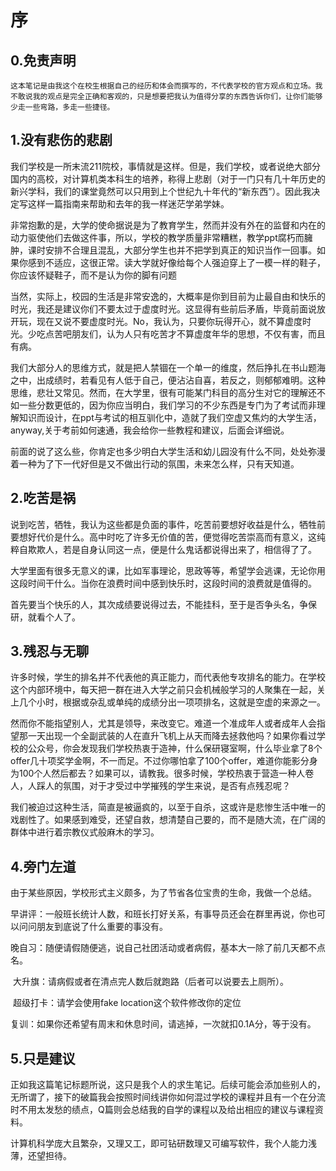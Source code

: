 # 序
## 0.免责声明

```
这本笔记是由我这个在校生根据自己的经历和体会而撰写的，不代表学校的官方观点和立场。我不敢说我的观点是完全正确和客观的，只是想要把我认为值得分享的东西告诉你们，让你们能够少走一些弯路，多走一些捷径。
```

## 1.没有悲伤的悲剧

​       我们学校是一所末流211院校，事情就是这样。但是，我们学校，或者说绝大部分国内的高校，对计算机类本科生的培养，称得上悲剧（对于一门只有几十年历史的新兴学科，我们的课堂竟然可以只用到上个世纪九十年代的“新东西”）。因此我决定写这样一篇指南来帮助和去年的我一样迷茫学弟学妹。

​         非常抱歉的是，大学的使命据说是为了教育学生，然而并没有外在的监督和内在的动力驱使他们去做这件事，所以，学校的教学质量非常糟糕，教学ppt腐朽而臃肿，课时安排不合理且混乱，大部分学生也并不把学到真正的知识当作一回事。如果你感到不适应，这很正常。读大学就好像给每个人强迫穿上了一模一样的鞋子，你应该怀疑鞋子，而不是认为你的脚有问题

​         当然，实际上，校园的生活是非常安逸的，大概率是你到目前为止最自由和快乐的时光，我还是建议你们不要太过于虚度时光。这显得有些前后矛盾，毕竟前面说放开玩，现在又说不要虚度时光。No，我认为，只要你玩得开心，就不算虚度时光。少吃点苦吧朋友们，认为人只有吃苦才不算虚度年华的思想，不仅有害，而且有病。

​          我们大部分人的思维方式，就是把人禁锢在一个单一的维度，然后挣扎在书山题海之中，出成绩时，若看见有人低于自己，便沾沾自喜，若反之，则郁郁难明。这种思维，悲壮又常见。然而，在大学里，很有可能某门科目的高分生对它的理解还不如一些分数更低的，因为你应当明白，我们学习的不少东西是专门为了考试而非理解知识而设计，在ppt与考试的相互驯化中，造就了我们空虚又焦灼的大学生活，anyway,关于考前如何速通，我会给你一些教程和建议，后面会详细说。

​           前面的说了这么些，你肯定也多少明白大学生活和幼儿园没有什么不同，处处弥漫着一种为了下一代好但是又不做出行动的氛围，未来怎么样，只有天知道。
## 2.吃苦是祸

​    说到吃苦，牺牲，我认为这些都是负面的事件，吃苦前要想好收益是什么，牺牲前要想好代价是什么。高中时吃了许多无价值的苦，便觉得吃苦崇高而有意义，这纯粹自欺欺人，若是自身认同这一点，便是什么鬼话都说得出来了，相信得了了。

​    大学里面有很多无意义的课，比如军事理论，思政等等，希望学会逃课，无论你用这段时间干什么。当你在浪费时间中感到快乐时，这段时间的浪费就是值得的。

​    首先要当个快乐的人，其次成绩要说得过去，不能挂科，至于是否争头名，争保研，就看个人了。

## 3.残忍与无聊

​	许多时候，学生的排名并不代表他的真正能力，而代表他专攻排名的能力。在学校这个内部环境中，每天把一群在进入大学之前只会机械般学习的人聚集在一起，关上几个小时，根据或杂乱或单纯的成绩分出一项项排名，这就是空虚的来源之一。

​	然而你不能指望别人，尤其是领导，来改变它。难道一个准成年人或者成年人会指望那一天出现一个全副武装的人在直升飞机上从天而降去拯救他吗？如果你看过学校的公众号，你会发现我们学校热衷于造神，什么保研寝室啊，什么毕业拿了8个offer几十项奖学金啊，不一而足。不过你哪怕拿了100个offer，难道你能影分身为100个人然后都去？如果可以，请教我。很多时候，学校热衷于营造一种人卷人，人踩人的氛围，对于才受过中学摧残的学生来说，是否有点残忍呢？

​	我们被迫过这种生活，简直是被逼疯的，以至于自杀，这或许是悲惨生活中唯一的戏剧性了。如果感到难受，还望自救，想清楚自己要的，而不是随大流，在广阔的群体中进行着宗教仪式般麻木的学习。

## 4.旁门左道

​		由于某些原因，学校形式主义颇多，为了节省各位宝贵的生命，我做一个总结。

​		早讲评：一般班长统计人数，和班长打好关系，有事导员还会在群里再说，你也可以问问朋友到底说了什么重要的事没有。

​		晚自习：随便请假随便逃，说自己社团活动或者病假，基本大一除了前几天都不点名。

​		大升旗：请病假或者在清点完人数后就跑路（后者可以说要去上厕所）。

​		超级打卡：请学会使用fake location这个软件修改你的定位

​		复训：如果你还希望有周末和休息时间，请逃掉，一次就扣0.1A分，等于没有。

## 5.只是建议

​	正如我这篇笔记标题所说，这只是我个人的求生笔记。后续可能会添加些别人的，无所谓了，接下的破篇我会按照时间线讲你如何混过学校的课程并且有一个在分流时不用太发愁的绩点，Q篇则会总结我的自学的课程以及给出相应的建议与课程资料。

​	计算机科学庞大且繁杂，又理又工，即可钻研数理又可编写软件，我个人能力浅薄，还望担待。
